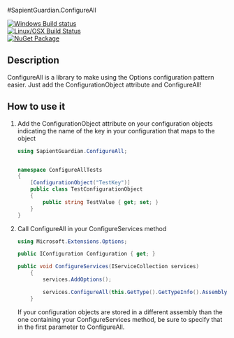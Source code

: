 #SapientGuardian.ConfigureAll

[![Windows Build status](https://ci.appveyor.com/api/projects/status/bxtp3m8vi50m1ba5?svg=true)](https://ci.appveyor.com/project/SapientGuardian/sapientguardian-configureall)<br />
[![Linux/OSX Build Status](https://travis-ci.org/SapientGuardian/SapientGuardian.ConfigureAll.png)](https://travis-ci.org/SapientGuardian/SapientGuardian.ConfigureAll)<br />
[![NuGet Package](https://img.shields.io/nuget/vpre/SapientGuardian.ConfigureAll.svg)](https://www.nuget.org/packages/SapientGuardian.ConfigureAll/)

## Description
ConfigureAll is a library to make using the Options configuration pattern easier. Just add the ConfigurationObject attribute and ConfigureAll!

## How to use it

1. Add the ConfigurationObject attribute on your configuration objects indicating the name of the key in your configuration that maps to the object
    ```C#
    using SapientGuardian.ConfigureAll;
    
    
    namespace ConfigureAllTests
    {
        [ConfigurationObject("TestKey")]
        public class TestConfigurationObject
        {    
            public string TestValue { get; set; }
        }
    }
    ```  
2. Call ConfigureAll in your ConfigureServices method
    ```C#
    using Microsoft.Extensions.Options;

    public IConfiguration Configuration { get; }

    public void ConfigureServices(IServiceCollection services)
        {            
            services.AddOptions();

            services.ConfigureAll(this.GetType().GetTypeInfo().Assembly, Configuration);
        }
    ```
    If your configuration objects are stored in a different assembly than the one containing your ConfigureServices method, be sure to specify that in the first parameter to ConfigureAll.
